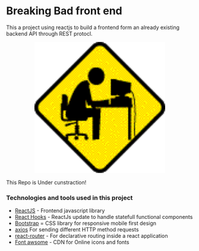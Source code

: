 # Breaking Bad front end

This a project using reactjs to build a frontend form an already existing backend API through REST protocl.

<div align="center" >
  <img
    src="./tbd.gif"
    alt="tbd"
    width="70%"
    height="70%"
  />
</div>

This Repo is Under cunstraction!

### Technologies and tools used in this project

- [ReactJS](https://reactjs.org/) - Frontend javascript library
- [React Hooks](https://reactjs.org/docs/hooks-intro.html) - ReactJs update to handle statefull functional components
- [Bootstrap](https://getbootstrap.com/) = CSS library for responsive mobile first design
- [axios](https://www.npmjs.com/package/axios) For sending different HTTP method requests
- [react-router](https://reactrouter.com/) - For declarative routing inside a react application
- [Font awsome](https://fontawesome.com/) - CDN for Online icons and fonts
